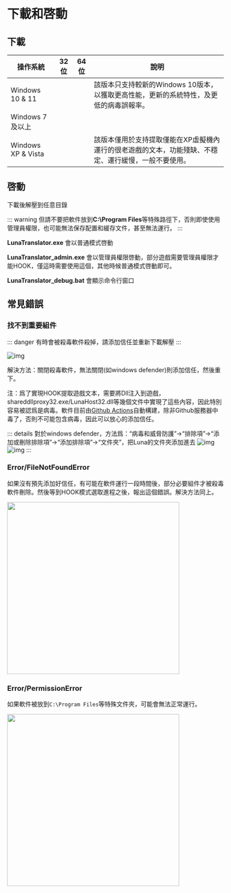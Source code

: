 # 下載和啓動

## 下載

| 操作系統 | 32位 | 64位 | 說明 |
| - | - | - | - |
| Windows 10 & 11 |  | <downloadbtn href="https://lunatranslator.org/Resource/DownloadLuna/x64_win10?doc=1"/> | 該版本只支持較新的Windows 10版本，以獲取更高性能，更新的系統特性，及更低的病毒誤報率。
| Windows 7 及以上 | <downloadbtn href="https://lunatranslator.org/Resource/DownloadLuna/x86_win7?doc=1"/> | <downloadbtn href="https://lunatranslator.org/Resource/DownloadLuna/x64_win7?doc=1"/> |
| Windows XP & Vista | <downloadbtn href="https://lunatranslator.org/Resource/DownloadLuna/x86_winxp?doc=1"/> | | 該版本僅用於支持提取僅能在XP虛擬機內運行的很老遊戲的文本，功能殘缺、不穩定、運行緩慢，一般不要使用。


## 啓動

下載後解壓到任意目錄

::: warning
但請不要把軟件放到**C:\Program Files**等特殊路徑下，否則即使使用管理員權限，也可能無法保存配置和緩存文件，甚至無法運行。
:::

**LunaTranslator.exe** 會以普通模式啓動 

**LunaTranslator_admin.exe** 會以管理員權限啓動，部分遊戲需要管理員權限才能HOOK，僅這時需要使用這個，其他時候普通模式啓動即可。

**LunaTranslator_debug.bat** 會顯示命令行窗口

## 常見錯誤

### 找不到重要組件

::: danger
有時會被殺毒軟件殺掉，請添加信任並重新下載解壓
:::

![img](https://image.lunatranslator.org/zh/cantstart/2.jpg) 

解決方法：關閉殺毒軟件，無法關閉(如windows defender)則添加信任，然後重下。

注：爲了實現HOOK提取遊戲文本，需要將Dll注入到遊戲，shareddllproxy32.exe/LunaHost32.dll等幾個文件中實現了這些內容，因此特別容易被認爲是病毒。軟件目前由[Github Actions](https://github.com/HIllya51/LunaTranslator/actions)自動構建，除非Github服務器中毒了，否則不可能包含病毒，因此可以放心的添加信任。

::: details 對於windows defender，方法爲：“病毒和威脅防護”->“排除項”->“添加或刪除排除項”->“添加排除項”->“文件夾”，把Luna的文件夾添加進去
![img](https://image.lunatranslator.org/zh/cantstart/4.png) 
![img](https://image.lunatranslator.org/zh/cantstart/3.png) 
::: 

### Error/FileNotFoundError

如果沒有預先添加好信任，有可能在軟件運行一段時間後，部分必要組件才被殺毒軟件刪除。然後等到HOOK模式選取進程之後，報出這個錯誤。解決方法同上。

<img src="https://image.lunatranslator.org/zh/notfound.png" width=400>

### Error/PermissionError

如果軟件被放到`C:\Program Files`等特殊文件夾，可能會無法正常運行。

<img src="https://image.lunatranslator.org/zh/cantstart/6.png" width=400>